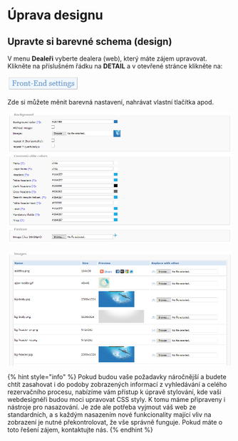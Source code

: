 # Úprava designu

## Upravte si barevné schema \(design\)   <a id="upravte-si-barevn&#xE9;-schema-design"></a>

V menu **Dealeři** vyberte dealera \(web\), který máte zájem upravovat. Klikněte na příslušném řádku na **DETAIL** a v otevřené stránce klikněte na:

![](../.gitbook/assets/image%20%2838%29.png)

Zde si můžete měnit barevná nastavení, nahrávat vlastní tlačítka apod.

![](../.gitbook/assets/image%20%2819%29.png)

![](../.gitbook/assets/image%20%2847%29.png)

{% hint style="info" %}
Pokud budou vaše požadavky náročnější a budete chtít zasahovat i do podoby zobrazených informací z vyhledávání a celého rezervačního procesu, nabízíme vám přístup k úpravě stylování, kde vaši webdesignéři budou moci upravovat CSS styly. K tomu máme připraveny i nástroje pro nasazování. Je zde ale potřeba vyjmout váš web ze standardních, a s každým nasazením nové funkcionality mající vliv na zobrazení je nutné překontrolovat, že vše správně funguje. Pokud máte o toto řešení zájem, kontaktujte nás.
{% endhint %}

